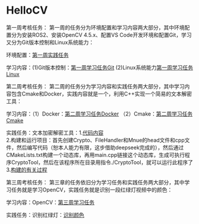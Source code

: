# HelloCV
第一周考核任务：
第一周的任务分为环境配置和学习内容两大部分，其中环境配置分为安装ROS2、安装OpenCV 4.5.x、配置VS Code开发环境和配置Git，学习又分为Git版本控制和Linux系统能力：

环境配置：[第一周实践任务](https://www.yuque.com/u59681589/gfp4qw/aiots6cvfhaefxnl)

学习内容：(1)Git版本控制：[第一周学习任务Git](https://www.yuque.com/u59681589/gfp4qw/id9uq0uo2c9zlu7i) (2)Linux系统能力[第一周学习任务Linux](https://www.yuque.com/u59681589/gfp4qw/ngv7fvm8ygsfeo4n)

第二周考核任务：
第二周的任务分为学习内容和实践任务两大部分，其中学习内容包含Cmake和Docker，实践内容就是一个，利用C++实现一个简易的文本解密工具：

学习内容：（1）Docker：[第二周学习任务Docker](https://www.yuque.com/u59681589/gfp4qw/tht40cnx0qsxigoq)  （2）Cmake：[第二周学习任务Cmake](https://www.yuque.com/u59681589/gfp4qw/huqq9lalvdebriht)

实践任务：文本加密解密工具：1.[代码内容](https://www.yuque.com/u59681589/gfp4qw/wfh04cbsvgo60nta)  
2.构建和运行项目：首先创建Crypto、FileHandler和Mnue的head文件和cpp文件，然后编写代码（恕本人能力有限，这步借助deepseek完成的），然后通过CMakeLists.txt构建一个动态库，再用main.cpp链接这个动态库，生成可执行程序CryptoTool，然后在该程序所在目录用指令./CryptoTool，就可以运行此程序了  
3.[构建的有关过程](https://www.yuque.com/u59681589/gfp4qw/bgbgeilw329hfgh2)

第三周考核任务：
第三章的任务依旧分为学习任务和实践任务两大部分，其中学习任务就是学习OpenCV，实践任务就是识别一段红绿灯视频中的颜色：

学习内容：OpenCV：[第三周学习任务](https://www.yuque.com/u59681589/gfp4qw/cetrefvtlc11u1s7)

实践任务：识别红绿灯：[识别颜色](https://www.yuque.com/u59681589/gfp4qw/rftkk97m3sg34smx)
